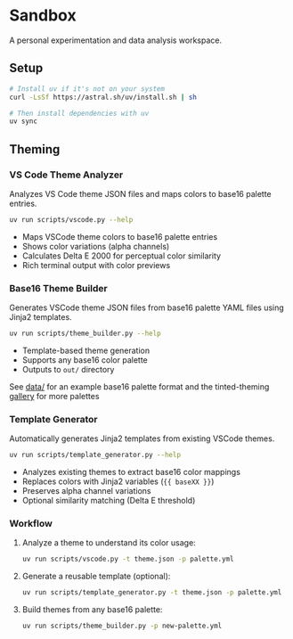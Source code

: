 # Sandbox

A personal experimentation and data analysis workspace.

## Setup

```bash
# Install uv if it's not on your system
curl -LsSf https://astral.sh/uv/install.sh | sh

# Then install dependencies with uv
uv sync
```

## Theming

### VS Code Theme Analyzer

Analyzes VS Code theme JSON files and maps colors to base16 palette entries.

```bash
uv run scripts/vscode.py --help
```

- Maps VSCode theme colors to base16 palette entries
- Shows color variations (alpha channels)
- Calculates Delta E 2000 for perceptual color similarity
- Rich terminal output with color previews

### Base16 Theme Builder

Generates VSCode theme JSON files from base16 palette YAML files using Jinja2 templates.

```bash
uv run scripts/theme_builder.py --help
```

- Template-based theme generation
- Supports any base16 color palette
- Outputs to `out/` directory

See [data/](./data/rose-pine-moon.yml) for an example base16 palette format and the tinted-theming
[gallery](https://tinted-theming.github.io/tinted-gallery/) for more palettes

### Template Generator

Automatically generates Jinja2 templates from existing VSCode themes.

```bash
uv run scripts/template_generator.py --help
```

- Analyzes existing themes to extract base16 color mappings
- Replaces colors with Jinja2 variables (`{{ baseXX }}`)
- Preserves alpha channel variations
- Optional similarity matching (Delta E threshold)

### Workflow

1. Analyze a theme to understand its color usage:

   ```bash
   uv run scripts/vscode.py -t theme.json -p palette.yml
   ```

2. Generate a reusable template (optional):

   ```bash
   uv run scripts/template_generator.py -t theme.json -p palette.yml
   ```

3. Build themes from any base16 palette:

   ```bash
   uv run scripts/theme_builder.py -p new-palette.yml
   ```
